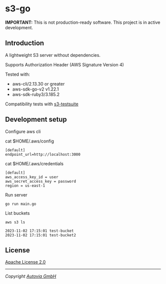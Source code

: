 # s3-go

**IMPORTANT:** This is not production-ready software. This project is in active development.

## Introduction

A lightweight S3 server without dependencies.

Supports Authorization Header (AWS Signature Version 4)

Tested with:
* aws-cli/2.13.30 or greater
* aws-sdk-go-v2 v1.22.1
* aws-sdk-ruby3/3.185.2

Compatibility tests with [s3-testsuite](https://github.com/autovia/s3-testsuite)

## Development setup

Configure aws cli

cat $HOME/.aws/config

```shell
[default]
endpoint_url=http://localhost:3000
```

cat $HOME/.aws/credentials

```shell
[default]
aws_access_key_id = user
aws_secret_access_key = password
region = us-east-1
```

Run server

```shell
go run main.go
```

List buckets

```shell
aws s3 ls

2023-11-02 17:15:01 test-bucket
2023-11-02 17:15:01 test-bucket2
```

## License

[Apache License 2.0](https://github.com/autovia/flightdeck/blob/master/LICENSE)

----
_Copyright [Autovia GmbH](https://autovia.io)_
